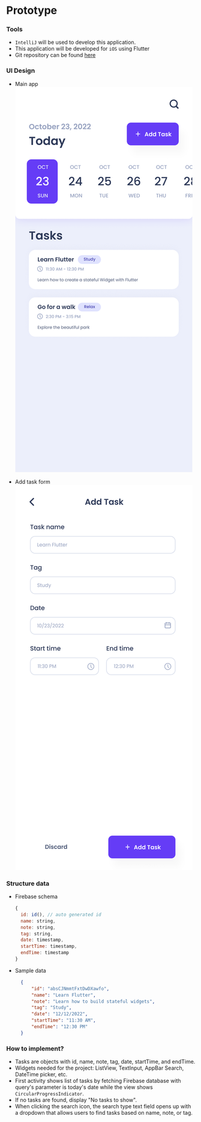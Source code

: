 # Prototype

### Tools

- `IntelliJ` will be used to develop this application.
- This application will be developed for `iOS` using Flutter
- Git repository can be found [here](https://github.com/jasoncao-dev/taskit)

### UI Design

- Main app 
![Main App](first_prototype_1.png)

- Add task form
![Add Task form](first_prototype_2.png)


### Structure data
- Firebase schema
  ```javascript
  {
    id: id(), // auto generated id
    name: string,
    note: string,
    tag: string,
    date: timestamp,
    startTime: timestamp,
    endTime: timestamp
  }
  ```
- Sample data
  ```json
    {
        "id": "absCJNmmtFxtDwDXawfo",
        "name": "Learn Flutter",
        "note": "Learn how to build stateful widgets",
        "tag": "Study",
        "date": "12/12/2022",
        "startTime": "11:30 AM",
        "endTime": "12:30 PM"
    }
    ```
### How to implement?
- Tasks are objects with id, name, note, tag, date, startTime, and endTime.
- Widgets needed for the project: ListView, TextInput, AppBar Search, DateTime picker, etc.
- First activity shows list of tasks by fetching Firebase database with query's parameter is today's date while the view shows `CircularProgressIndicator`.
- If no tasks are found, display "No tasks to show".
- When clicking the search icon, the search type text field opens up with a dropdown that allows users to find tasks based on name, note, or tag.

